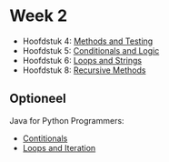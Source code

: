 # Week 2

-   Hoofdstuk 4: [Methods and Testing](https://books.trinket.io/thinkjava2/chapter4.html)
-   Hoofdstuk 5: [Conditionals and Logic](https://books.trinket.io/thinkjava2/chapter5.html)
-   Hoofdstuk 6: [Loops and Strings](https://books.trinket.io/thinkjava2/chapter6.html)
-   Hoofdstuk 8: [Recursive Methods](https://books.trinket.io/thinkjava2/chapter8.html)

## Optioneel

Java for Python Programmers:

-   [Contitionals](https://runestone.academy/runestone/books/published/java4python/Java4Python/conditionals.html)
-   [Loops and Iteration](https://runestone.academy/runestone/books/published/java4python/Java4Python/loopsanditeration.html)
